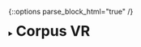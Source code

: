 {::options parse_block_html="true" /}
<details>
  <summary><h1 style="display:inline">Corpus VR</h1></summary>

  ![](assets/images/portfolio/corpus.png)

  The project: Corpus VR brings virtual reality to physio- and neurotherapy. It is a platform that engages patients on gamefied reabilitation exercises and provides the therapist with accurate data about the treatment's progress.  

  Role: Game Developer  
  Duration: The product is on the market, but it's under continous development. I started working on it on February 2019.  
  Team size: 6  
  Platform: PicoVR and Meta Quest for the headset. Android and iOS for the dashboard.  
  Engine/Language: Unity/C#  
  Website: [Corpus VR](https://www.corpusvr.com)
</details>
